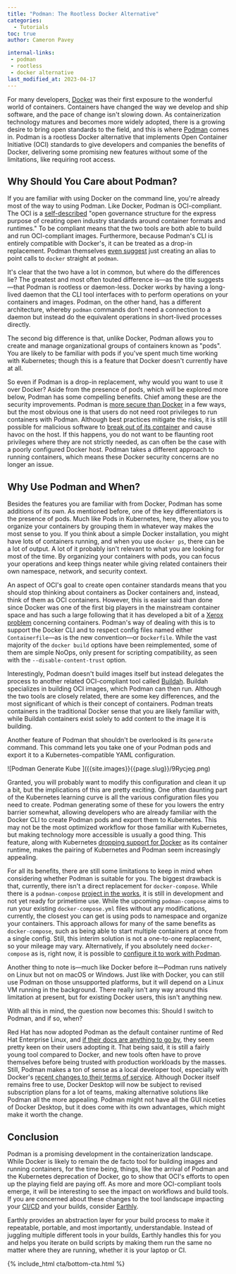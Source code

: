 ```yaml
---
title: "Podman: The Rootless Docker Alternative"
categories:
  - Tutorials
toc: true
author: Cameron Pavey

internal-links:
 - podman
 - rootless
 - docker alternative
last_modified_at: 2023-04-17
---
```

For many developers, [Docker](https://www.docker.com/) was their first exposure to the wonderful world of containers. Containers have changed the way we develop and ship software, and the pace of change isn't slowing down. As containerization technology matures and becomes more widely adopted, there is a growing desire to bring open standards to the field, and this is where [Podman](https://podman.io/) comes in. Podman is a rootless Docker alternative that implements Open Container Initiative (OCI) standards to give developers and companies the benefits of Docker, delivering some promising new features without some of the limitations, like requiring root access.

## Why Should You Care about Podman?

If you are familiar with using Docker on the command line, you're already most of the way to using Podman. Like Docker, Podman is OCI-compliant. The OCI is a [self-described](https://opencontainers.org/) "open governance structure for the express purpose of creating open industry standards around container formats and runtimes." To be compliant means that the two tools are both able to build and run OCI-compliant images. Furthermore, because Podman's CLI is entirely compatible with Docker's, it can be treated as a drop-in replacement. Podman themselves [even suggest](https://podman.io/whatis.html) just creating an alias to point calls to `docker` straight at `podman`.

It's clear that the two have a lot in common, but where do the differences lie? The greatest and most often touted difference is—as the title suggests—that Podman is rootless or daemon-less. Docker works by having a long-lived daemon that the CLI tool interfaces with to perform operations on your containers and images. Podman, on the other hand, has a different architecture, whereby `podman` commands don't need a connection to a daemon but instead do the equivalent operations in short-lived processes directly.

The second big difference is that, unlike Docker, Podman allows you to create and manage organizational groups of containers known as "pods". You are likely to be familiar with pods if you've spent much time working with Kubernetes; though this is a feature that Docker doesn't currently have at all.

So even if Podman is a drop-in replacement, why would you want to use it over Docker? Aside from the presence of pods, which will be explored more below, Podman has some compelling benefits. Chief among these are the security improvements. Podman is [more secure than Docker](https://cloudnweb.dev/2019/10/heres-why-podman-is-more-secured-than-docker-devsecops/) in a few ways, but the most obvious one is that users do not need root privileges to run containers with Podman. Although best practices mitigate the risks, it is still possible for malicious software to [break out of its container](https://book.hacktricks.xyz/linux-unix/privilege-escalation/docker-breakout/docker-breakout-privilege-escalation) and cause havoc on the host. If this happens, you do not want to be flaunting root privileges where they are not strictly needed, as can often be the case with a poorly configured Docker host. Podman takes a different approach to running containers, which means these Docker security concerns are no longer an issue.

## Why Use Podman and When?

Besides the features you are familiar with from Docker, Podman has some additions of its own. As mentioned before, one of the key differentiators is the presence of pods. Much like Pods in Kubernetes, here, they allow you to organize your containers by grouping them in whatever way makes the most sense to you. If you think about a simple Docker installation, you might have lots of containers running, and when you use `docker ps`, there can be a lot of output. A lot of it probably isn't relevant to what you are looking for most of the time. By organizing your containers with pods, you can focus your operations and keep things neater while giving related containers their own namespace, network, and security context.

An aspect of OCI's goal to create open container standards means that you should stop thinking about containers as Docker containers and, instead, think of them as OCI containers. However, this is easier said than done since Docker was one of the first big players in the mainstream container space and has such a large following that it has developed a bit of a [Xerox problem](https://simplystatedbusiness.com/brand/) concerning containers. Podman's way of dealing with this is to support the Docker CLI and to respect config files named either `Containerfile`—as is the new convention—or `Dockerfile`. While the vast majority of the `docker build` options have been reimplemented, some of them are simple NoOps, only present for scripting compatibility, as seen with the `--disable-content-trust` option.

Interestingly, Podman doesn't build images itself but instead delegates the process to another related OCI-compliant tool called [Buildah](https://buildah.io/). Buildah specializes in building OCI images, which Podman can then run. Although the two tools are closely related, there are some key differences, and the most significant of which is their concept of containers. Podman treats containers in the traditional Docker sense that you are likely familiar with, while Buildah containers exist solely to add content to the image it is building.

Another feature of Podman that shouldn't be overlooked is its `generate` command. This command lets you take one of your Podman pods and export it to a Kubernetes-compatible YAML configuration.

<div class="wide">
![Podman Generate Kube <pod id>]({{site.images}}{{page.slug}}/9Rycjeg.png)
</div>

Granted, you will probably want to modify this configuration and clean it up a bit, but the implications of this are pretty exciting. One often daunting part of the Kubernetes learning curve is all the various configuration files you need to create. Podman generating some of these for you lowers the entry barrier somewhat, allowing developers who are already familiar with the Docker CLI to create Podman pods and export them to Kubernetes. This may not be the most optimized workflow for those familiar with Kubernetes, but making technology more accessible is usually a good thing. This feature, along with Kubernetes [dropping support for Docker](https://levelup.gitconnected.com/kubernetes-is-deprecating-docker-in-2021-fa8317f9f070) as its container runtime, makes the pairing of Kubernetes and Podman seem increasingly appealing.

For all its benefits, there are still some limitations to keep in mind when considering whether Podman is suitable for you. The biggest drawback is that, currently, there isn't a direct replacement for `docker-compose`. While there is a `podman-compose` [project in the works](https://github.com/containers/podman-compose), it is still in development and not yet ready for primetime use. While the upcoming `podman-compose` aims to run your existing `docker-compose.yml` files without any modifications, currently, the closest you can get is using pods to namespace and organize your containers. This approach allows for many of the same benefits as `docker-compose`, such as being able to start multiple containers at once from a single config. Still, this interim solution is not a one-to-one replacement, so your mileage may vary. Alternatively, if you absolutely need `docker-compose` as is, right now, it is possible to [configure it to work with Podman](https://www.redhat.com/sysadmin/podman-docker-compose).

Another thing to note is—much like Docker before it—Podman runs natively on Linux but not on macOS or Windows. Just like with Docker, you can still use Podman on those unsupported platforms, but it will depend on a Linux VM running in the background. There really isn't any way around this limitation at present, but for existing Docker users, this isn't anything new.

With all this in mind, the question now becomes this: Should I switch to Podman, and if so, when?

Red Hat has now adopted Podman as the default container runtime of Red Hat Enterprise Linux, and [if their docs are anything to go by](https://access.redhat.com/documentation/en-us/red_hat_enterprise_linux_atomic_host/7/html/managing_containers/finding_running_and_building_containers_with_podman_skopeo_and_buildah), they seem pretty keen on their users adopting it. That being said, it is still a fairly young tool compared to Docker, and new tools often have to prove themselves before being trusted with production workloads by the masses. Still, Podman makes a ton of sense as a local developer tool, especially with Docker's [recent changes to their terms of service](https://www.docker.com/blog/updating-product-subscriptions/). Although Docker itself remains free to use, Docker Desktop will now be subject to revised subscription plans for a lot of teams, making alternative solutions like Podman all the more appealing. Podman might not have all the GUI niceties of Docker Desktop, but it does come with its own advantages, which might make it worth the change.

## Conclusion

Podman is a promising development in the containerization landscape. While Docker is likely to remain the de facto tool for building images and running containers, for the time being, things, like the arrival of Podman and the Kubernetes deprecation of Docker, go to show that OCI's efforts to open up the playing field are paying off. As more and more OCI-compliant tools emerge, it will be interesting to see the impact on workflows and build tools. If you are concerned about these changes to the tool landscape impacting your [CI/CD](/blog/ci-vs-cd) and your builds, consider [Earthly](https://earthly.dev/).

Earthly provides an abstraction layer for your build process to make it repeatable, portable, and most importantly, understandable. Instead of juggling multiple different tools in your builds, Earthly handles this for you and helps you iterate on build scripts by making them run the same no matter where they are running, whether it is your laptop or CI.

{% include_html cta/bottom-cta.html %}
